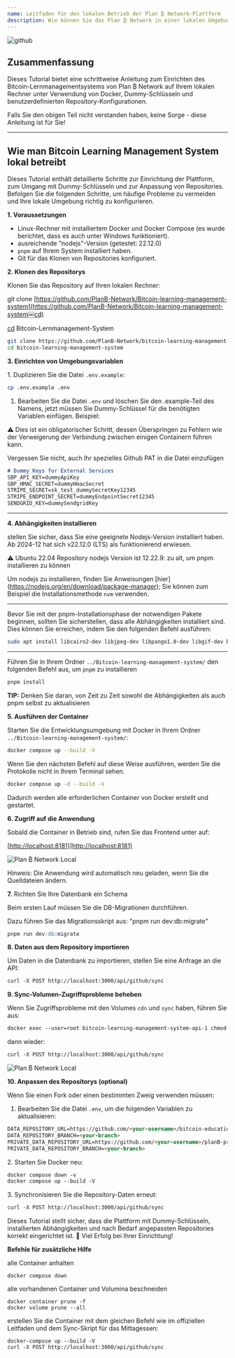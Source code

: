 ```yaml
---
name: Leitfaden für den lokalen Betrieb der Plan ₿ Network-Plattform
description: Wie können Sie das Plan ₿ Network in einer lokalen Umgebung betreiben, um meinen Beitrag zu Inhalten oder das Korrekturlesen/Überprüfen von Bildungsinhalten auf dem Plan ₿ Network zu testen?
---
```

![github](assets/cover.webp)

## Zusammenfassung

Dieses Tutorial bietet eine schrittweise Anleitung zum Einrichten des Bitcoin-Lernmanagementsystems von Plan ₿ Network auf Ihrem lokalen Rechner unter Verwendung von Docker, Dummy-Schlüsseln und benutzerdefinierten Repository-Konfigurationen.

Falls Sie den obigen Teil nicht verstanden haben, keine Sorge - diese Anleitung ist für Sie!

---
## **Wie man Bitcoin Learning Management System lokal betreibt**

Dieses Tutorial enthält detaillierte Schritte zur Einrichtung der Plattform, zum Umgang mit Dummy-Schlüsseln und zur Anpassung von Repositories. Befolgen Sie die folgenden Schritte, um häufige Probleme zu vermeiden und Ihre lokale Umgebung richtig zu konfigurieren.

**1. Voraussetzungen**


- Linux-Rechner mit installiertem Docker und Docker Compose (es wurde berichtet, dass es auch unter Windows funktioniert).
- ausreichende "nodejs"-Version (getestet: 22.12.0)
- `pnpm` auf Ihrem System installiert haben.
- Git für das Klonen von Repositories konfiguriert.

**2. Klonen des Repositorys**

Klonen Sie das Repository auf Ihren lokalen Rechner:

git clone [https://github.com/PlanB-Network/Bitcoin-learning-management-system](https://github.com/PlanB-Network/Bitcoin-learning-management-system￼cd)

[cd](https://github.com/PlanB-Network/Bitcoin-learning-management-system￼cd) Bitcoin-Lernmanagement-System

```bash
git clone https://github.com/PlanB-Network/bitcoin-learning-management-system
cd bitcoin-learning-management-system
```

**3. Einrichten von Umgebungsvariablen**

1\. Duplizieren Sie die Datei `.env.example`:

```bash
cp .env.example .env
```

1. Bearbeiten Sie die Datei `.env` und löschen Sie den .example-Teil des Namens, jetzt müssen Sie Dummy-Schlüssel für die benötigten Variablen einfügen. Beispiel:

⚠️ Dies ist ein obligatorischer Schritt, dessen Überspringen zu Fehlern wie der Verweigerung der Verbindung zwischen einigen Containern führen kann.

Vergessen Sie nicht, auch Ihr spezielles Github PAT in die Datei einzufügen

```markdown
# Dummy Keys for External Services
SBP_API_KEY=dummyApiKey
SBP_HMAC_SECRET=dummyHmacSecret
STRIPE_SECRET=sk_test_dummySecretKey12345
STRIPE_ENDPOINT_SECRET=dummyEndpointSecret12345
SENDGRID_KEY=dummySendgridKey
```

---
**4. Abhängigkeiten installieren**

stellen Sie sicher, dass Sie eine geeignete Nodejs-Version installiert haben. Ab 2024-12 hat sich v22.12.0 (LTS) als funktionierend erwiesen.

⚠️ Ubuntu 22.04 Repository nodejs Version ist 12.22.9: zu alt, um pnpm installieren zu können

Um nodejs zu installieren, finden Sie Anweisungen [hier] (https://nodejs.org/en/download/package-manager); Sie können zum Beispiel die Installationsmethode `nvm` verwenden.

---
Bevor Sie mit der pnpm-Installationsphase der notwendigen Pakete beginnen, sollten Sie sicherstellen, dass alle Abhängigkeiten installiert sind. Dies können Sie erreichen, indem Sie den folgenden Befehl ausführen:

```bash
sudo apt install libcairo2-dev libjpeg-dev libpango1.0-dev libgif-dev build-essential g++ libpixman-1-dev
```

---
Führen Sie in Ihrem Ordner `../Bitcoin-learning-management-system/` den folgenden Befehl aus, um `pnpm` zu installieren

```bash
pnpm install
```

__TIP:__ Denken Sie daran, von Zeit zu Zeit sowohl die Abhängigkeiten als auch pnpm selbst zu aktualisieren

**5. Ausführen der Container**

Starten Sie die Entwicklungsumgebung mit Docker in Ihrem Ordner `../Bitcoin-learning-management-system/`:

```bash
docker compose up --build -V
```

Wenn Sie den nächsten Befehl auf diese Weise ausführen, werden Sie die Protokolle nicht in Ihrem Terminal sehen.

```bash
docker compose up -d --build -V
```

Dadurch werden alle erforderlichen Container von Docker erstellt und gestartet.

**6. Zugriff auf die Anwendung**

Sobald die Container in Betrieb sind, rufen Sie das Frontend unter auf:

\[<http://localhost:8181](http://localhost:8181)>

![Plan ₿ Network Local](assets/en/1.webp)

Hinweis: Die Anwendung wird automatisch neu geladen, wenn Sie die Quelldateien ändern.

**7.** Richten Sie Ihre Datenbank ein Schema

Beim ersten Lauf müssen Sie die DB-Migrationen durchführen.

Dazu führen Sie das Migrationsskript aus: "pnpm run dev:db:migrate"

```markdown
pnpm run dev:db:migrate
```

**8. Daten aus dem Repository importieren**

Um Daten in die Datenbank zu importieren, stellen Sie eine Anfrage an die API:

```markdown
curl -X POST http://localhost:3000/api/github/sync
```

**9. Sync-Volumen-Zugriffsprobleme beheben**

Wenn Sie Zugriffsprobleme mit den Volumes `cdn` und `sync` haben, führen Sie aus:

```markdown
docker exec --user=root bitcoin-learning-management-system-api-1 chmod 777 /tmp/{sync,cdn}
```

dann wieder:

```markdown
curl -X POST http://localhost:3000/api/github/sync
```

![Plan ₿ Network Local](assets/en/2.webp)

**10. Anpassen des Repositorys (optional)**

Wenn Sie einen Fork oder einen bestimmten Zweig verwenden müssen:

1. Bearbeiten Sie die Datei `.env`, um die folgenden Variablen zu aktualisieren:

```markdown
DATA_REPOSITORY_URL=https://github.com/<your-username>/bitcoin-educational-content.git
DATA_REPOSITORY_BRANCH=<your-branch>
PRIVATE_DATA_REPOSITORY_URL=https://github.com/<your-username>/planB-premium-content.git
PRIVATE_DATA_REPOSITORY_BRANCH=<your-branch>
```

2\. Starten Sie Docker neu:

```markdown
docker compose down -v
docker compose up --build -V
```

3\. Synchronisieren Sie die Repository-Daten erneut:

```markdown
curl -X POST http://localhost:3000/api/github/sync
```

Dieses Tutorial stellt sicher, dass die Plattform mit Dummy-Schlüsseln, installierten Abhängigkeiten und nach Bedarf angepassten Repositories korrekt eingerichtet ist. 🎉 Viel Erfolg bei Ihrer Einrichtung!

**Befehle für zusätzliche Hilfe**

alle Container anhalten

```
docker compose down
```

alle vorhandenen Container und Volumina beschneiden

```
docker container prune -f
docker volume prune --all
```

erstellen Sie die Container mit dem gleichen Befehl wie im offiziellen Leitfaden und dem Sync-Skript für das Mittagessen:

```
docker-compose up --build -V
curl -X POST http://localhost:3000/api/github/sync
```
